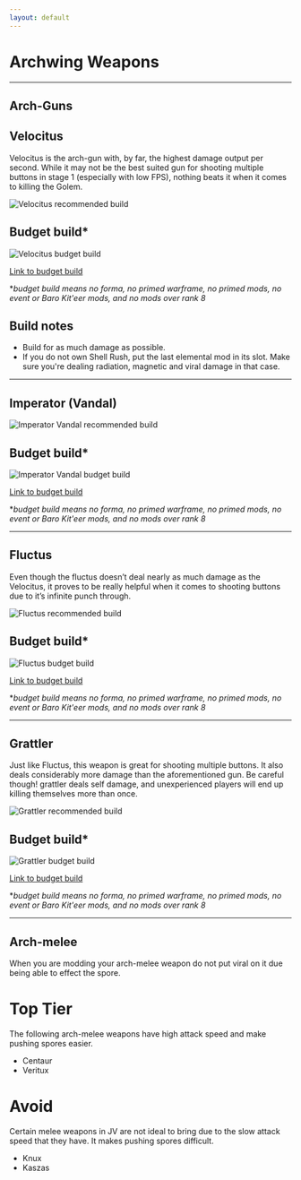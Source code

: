 ```yaml
---
layout: default
---
```

# Archwing Weapons

* * *

## Arch-Guns

## Velocitus

Velocitus is the arch-gun with, by far, the highest damage output per second. While it may not be the best suited gun for shooting multiple buttons in stage 1 (especially with low FPS), nothing beats it when it comes to killing the Golem.

![Velocitus recommended build](https://cdn.discordapp.com/attachments/216604064786546688/248598219905433601/unknown.png)

## Budget build*

![Velocitus budget build](http://i.imgur.com/Hr2tuwN.png)

[Link to budget build](http://warframe-builder.com/Primary_Weapons/Builder/Velocitus/t_30_00000000_431-5-5-433-2-3-436-1-3-437-4-5-438-0-5-439-3-5_438-11-436-7-433-7-439-11-437-9-431-11-f-f-f-f/en/2-0-60)

*_budget build means no forma, no primed warframe, no primed mods, no event or Baro Kit'eer mods, and no mods over rank 8_

## Build notes

* Build for as much damage as possible.
* If you do not own Shell Rush, put the last elemental mod in its slot. Make sure you're dealing radiation, magnetic and viral damage in that case.

* * *

## Imperator (Vandal)

![Imperator Vandal recommended build](http://i.imgur.com/mpMBcOS.png)

## Budget build*

![Imperator Vandal budget build](http://i.imgur.com/Hr2tuwN.png)

[Link to budget build](http://warframe-builder.com/Primary_Weapons/Builder/Velocitus/t_30_00000000_431-5-5-433-2-3-436-1-3-437-4-5-438-0-5-439-3-5_438-11-436-7-433-7-439-11-437-9-431-11-f-f-f-f/en/2-0-60)

*_budget build means no forma, no primed warframe, no primed mods, no event or Baro Kit'eer mods, and no mods over rank 8_

* * *

## Fluctus

Even though the fluctus doesn’t deal nearly as much damage as the Velocitus, it proves to be really helpful when it comes to shooting buttons due to it’s infinite punch through.

![Fluctus recommended build]()

## Budget build*

![Fluctus budget build]()

[Link to budget build]()

*_budget build means no forma, no primed warframe, no primed mods, no event or Baro Kit'eer mods, and no mods over rank 8_

* * *

## Grattler

Just like Fluctus, this weapon is great for shooting multiple buttons. It also deals considerably more damage than the aforementioned gun. Be careful though! grattler deals self damage, and unexperienced players will end up killing themselves more than once.

![Grattler recommended build]()

## Budget build*

![Grattler budget build]()

[Link to budget build]()

*_budget build means no forma, no primed warframe, no primed mods, no event or Baro Kit'eer mods, and no mods over rank 8_

* * *

## Arch-melee

When you are modding your arch-melee weapon do not put viral on it due being able to effect the spore.

# Top Tier

The following arch-melee weapons have high attack speed and make pushing spores easier.

* Centaur
* Veritux

# Avoid

Certain melee weapons in JV are not ideal to bring due to the slow attack speed that they have.  It makes pushing spores difficult.

* Knux
* Kaszas
